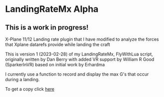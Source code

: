 # LandingRateMx Alpha

## This is a work in progress!

X-Plane 11/12 Landing rate plugin that I have modified to analyze the forces that Xplane datarefs provide while landing the craft

This is version 1 (2023-02-28) of my LandingRateMx, FlyWithLua script, originally written by Dan Berry with added VR support by William R Good (SparkerInVR) based on initial work by Erhardma

I currently use a function to record and display the max G's that occur during a landing. 

To get a copy click [here](https://github.com/EdmundStoner/LandingRate/archive/refs/heads/main.zip)
